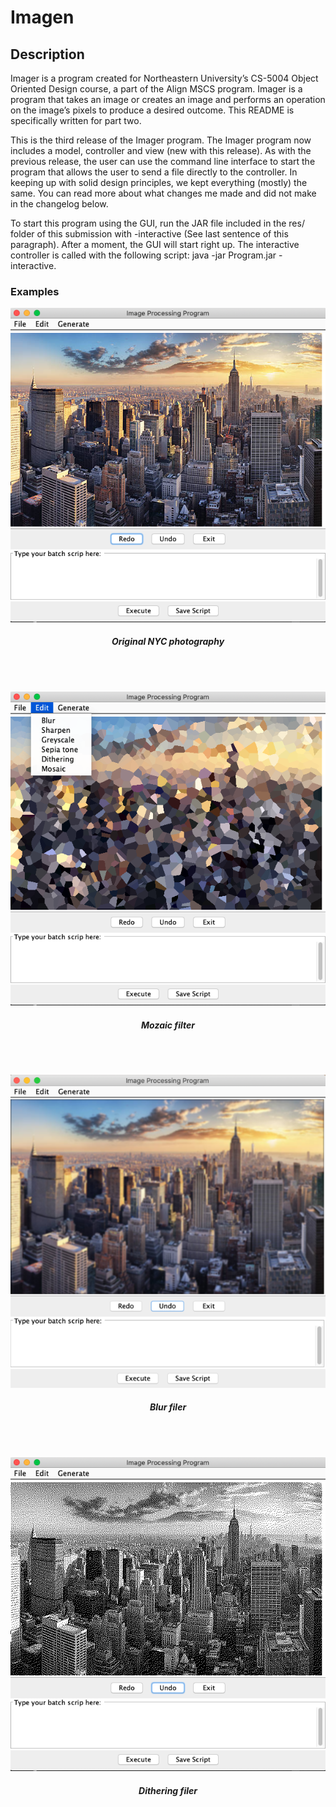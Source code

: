 # Imagen


## Description 

Imager is a program created for Northeastern University’s CS-5004 Object Oriented Design course, a part of the Align MSCS program. Imager is a program that takes an image or creates an image and performs an operation on the image’s pixels to produce a desired outcome. This README is specifically written for part two. 

This is the third release of the Imager program. The Imager program now includes a model, controller and view (new with this release). As with the previous release, the user can use the command line interface to start the program that allows the user to send a file directly to the controller. In keeping up with solid design principles, we kept everything (mostly) the same. You can read more about what changes me made and did not make in the changelog below. 

To start this program using the GUI, run the JAR file included in the res/ folder of this submission with -interactive (See last sentence of this paragraph). After a moment, the GUI will start right up. The interactive controller is called with the following script: java -jar Program.jar -interactive.

### Examples

<p align="center">
  <img src="docs/overview.png" />
</p>
<h5 align="center">Original NYC photography</h5>

<br /><br />

<p align="center">
  <img src="docs/mozaic.png" />
</p>
<h5 align="center">Mozaic filter</h5>

<br /><br />

<p align="center">
  <img src="docs/blur.png" />
</p>
<h5 align="center">Blur filer</h5>

<br /><br />


<p align="center">
  <img src="docs/dithering.png" />
</p>
<h5 align="center">Dithering filer</h5>



